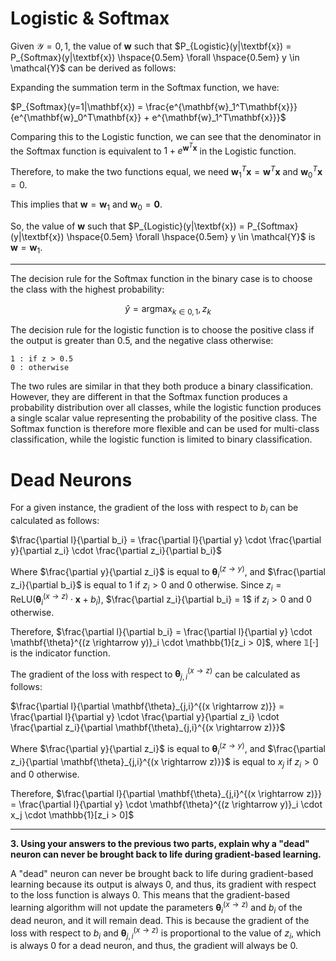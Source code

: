 # Logistic & Softmax
Given $\mathcal{Y} = {0,1}$, the value of $\mathbf{w}$ such that $P_{Logistic}(y|\textbf{x}) = P_{Softmax}(y|\textbf{x}) \hspace{0.5em} \forall \hspace{0.5em} y \in \mathcal{Y}$ can be derived as follows:

Expanding the summation term in the Softmax function, we have:

$P_{Softmax}(y=1|\mathbf{x}) = \frac{e^{\mathbf{w}_1^T\mathbf{x}}}{e^{\mathbf{w}_0^T\mathbf{x}} + e^{\mathbf{w}_1^T\mathbf{x}}}$

Comparing this to the Logistic function, we can see that the denominator in the Softmax function is equivalent to $1 + e^{\mathbf{w}^T\mathbf{x}}$ in the Logistic function.

Therefore, to make the two functions equal, we need $\mathbf{w}_1^T\mathbf{x} = \mathbf{w}^T\mathbf{x}$ and $\mathbf{w}_0^T\mathbf{x} = 0$.

This implies that $\mathbf{w} = \mathbf{w}_1$ and $\mathbf{w}_0 = \mathbf{0}$.

So, the value of $\mathbf{w}$ such that $P_{Logistic}(y|\textbf{x}) = P_{Softmax}(y|\textbf{x}) \hspace{0.5em} \forall \hspace{0.5em} y \in \mathcal{Y}$ is $\mathbf{w} = \mathbf{w}_1$.

---
The decision rule for the Softmax function in the binary case is to choose the class with the highest probability:

$$\hat{y} = \text{argmax}_{k \in {0,1}}, z_k$$

The decision rule for the logistic function is to choose the positive class if the output is greater than 0.5, and the negative class otherwise:

```
1 : if z > 0.5
0 : otherwise
```

The two rules are similar in that they both produce a binary classification. However, they are different in that the Softmax function produces a probability distribution over all classes, while the logistic function produces a single scalar value representing the probability of the positive class. The Softmax function is therefore more flexible and can be used for multi-class classification, while the logistic function is limited to binary classification.

# Dead Neurons
For a given instance, the gradient of the loss with respect to $b_i$ can be calculated as follows:

$\frac{\partial l}{\partial b_i} = \frac{\partial l}{\partial y} \cdot \frac{\partial y}{\partial z_i} \cdot \frac{\partial z_i}{\partial b_i}$

Where $\frac{\partial y}{\partial z_i}$ is equal to $\mathbf{\theta}^{(z \rightarrow y)}_i$, and $\frac{\partial z_i}{\partial b_i}$ is equal to 1 if $z_i > 0$ and 0 otherwise. Since $z_i = \text{ReLU}(\mathbf{\theta}_i^{(x \rightarrow z)} \cdot \mathbf{x} + b_i)$, $\frac{\partial z_i}{\partial b_i} = 1$ if $z_i > 0$ and 0 otherwise.

Therefore, $\frac{\partial l}{\partial b_i} = \frac{\partial l}{\partial y} \cdot \mathbf{\theta}^{(z \rightarrow y)}_i \cdot \mathbb{1}[z_i > 0]$, where $\mathbb{1}[\cdot]$ is the indicator function.

The gradient of the loss with respect to $\mathbf{\theta}_{j,i}^{(x \rightarrow z)}$ can be calculated as follows:

$\frac{\partial l}{\partial \mathbf{\theta}_{j,i}^{(x \rightarrow z)}} = \frac{\partial l}{\partial y} \cdot \frac{\partial y}{\partial z_i} \cdot \frac{\partial z_i}{\partial \mathbf{\theta}_{j,i}^{(x \rightarrow z)}}$

Where $\frac{\partial y}{\partial z_i}$ is equal to $\mathbf{\theta}^{(z \rightarrow y)}_i$, and $\frac{\partial z_i}{\partial \mathbf{\theta}_{j,i}^{(x \rightarrow z)}}$ is equal to $x_j$ if $z_i > 0$ and 0 otherwise.

Therefore, 
$\frac{\partial l}{\partial \mathbf{\theta}_{j,i}^{(x \rightarrow z)}} = \frac{\partial l}{\partial y} \cdot \mathbf{\theta}^{(z \rightarrow y)}_i \cdot x_j \cdot \mathbb{1}[z_i > 0]$

---
**3. Using your answers to the previous two parts, explain why a "dead" neuron can never be brought back to life during gradient-based learning.**

A "dead" neuron can never be brought back to life during gradient-based learning because its output is always 0, and thus, its gradient with respect to the loss function is always 0. This means that the gradient-based learning algorithm will not update the parameters $\mathbf{\theta}_i^{(x \rightarrow z)}$ and $b_i$ of the dead neuron, and it will remain dead. This is because the gradient of the loss with respect to $b_i$ and $\mathbf{\theta}_{j,i}^{(x \rightarrow z)}$ is proportional to the value of $z_i$, which is always 0 for a dead neuron, and thus, the gradient will always be 0.